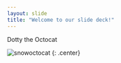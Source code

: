 ```yaml
---
layout: slide
title: "Welcome to our slide deck!"
---
```


Dotty the Octocat

![snowoctocat](https://octodex.github.com/images/snowoctocat.png)
{: .center}
